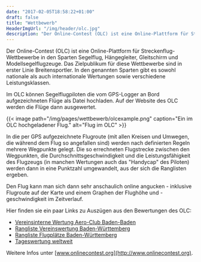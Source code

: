 ```yaml
---
date: "2017-02-05T18:58:22+01:00"
draft: false
title: "Wettbewerb"
HeaderImgUrl: "/img/header/olc.jpg"
description: "Der Online-Contest (OLC) ist eine Online-Plattform für Streckenflug-Wettbewerbe"
---
```


Der Online-Contest (OLC) ist eine Online-Plattform für Streckenflug-Wettbewerbe in den Sparten Segelflug, Hängegleiter, Gleitschirm und Modellsegelflugzeuge.
Das Zielpublikum für diese Wettbewerbe sind in erster Linie Breitensportler. In den genannten Sparten gibt es sowohl nationale als auch internationale Wertungen sowie verschiedene Leistungsklassen.

Im OLC können Segelflugpiloten die vom GPS-Logger an Bord aufgezeichneten Flüge als Datei hochladen.
Auf der Website des OLC werden die Flüge dann ausgewertet.

{{< image path="/img/pages/wettbewerb/olcexample.png" caption="Ein im OLC hochgeladener Flug." alt="Flug im OLC" >}}

In die per GPS aufgezeichnete Flugroute (mit allen Kreisen und Umwegen, die während dem Flug so angefallen sind) werden nach definierten Regeln mehrere Wegpunkte gelegt. Die so errechneten Flugstrecke zwischen den Wegpunkten, die Durchschnittsgeschwindigkeit und die Leistungsfähigkeit des Flugzeugs (in manchen Wertungen auch das "Handycap" des Piloten) werden dann in eine Punktzahl umgewandelt, aus der sich die Ranglisten ergeben.

Den Flug kann man sich dann sehr anschaulich online angucken - inklusive Flugroute auf der Karte und einem Graphen der Flughöhe und -geschwindigkeit im Zeitverlauf.

Hier finden sie ein paar Links zu Auszügen aus den Bewertungen des OLC:

* [Vereinsinterne Wertung Aero-Club Baden-Baden](http://www.onlinecontest.org/olc-2.0/gliding/club.html?cc=22&st=olcp&rt=olc&c=C0&sc=&sp=2017)
* [Rangliste Vereinswertung Baden-Württemberg](http://www.onlinecontest.org/olc-2.0/gliding/clubRanking.html?st=olcp&rt=olc&c=DE&sc=bw&sp=2017)
* [Rangliste Flugplätze Baden-Württemberg](http://www.onlinecontest.org/olc-2.0/gliding/airfieldRanking.html?rt=olc&sp=2017&st=olc&c=DE&sc=bw)
* [Tageswertung weltweit](http://www.onlinecontest.org/olc-2.0/gliding/daily.html)

Weitere Infos unter [www.onlinecontest.org](http://www.onlinecontest.org).
